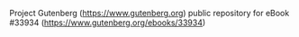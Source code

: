 Project Gutenberg (https://www.gutenberg.org) public repository for eBook #33934 (https://www.gutenberg.org/ebooks/33934)

